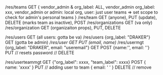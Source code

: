 /res/teams GET { vendor_admin & org_label: ALL, vendor_admin org_label: xxx, vendor\_admin or admin: local org, user: just user teams
 => set scope to check for admin's personal teams }
/res/team GET (anyone), PUT (update), DELETE (marks team as inactive), POST
/res/organizations GET (va only)
/res/organization GET (organizaiton props), PUT, DELETE

/res/users GET (all users: gotta be va)
/res/users {org_label: "DRAKER"} GET (gotta be admin)
*/res/user GET PUT (email, name)*
/res/usermgt {org_label: "DRAKER", email: "useremail"} GET POST {name:'', email: ''} PUT // resets password // DELETE

/res/userteammgt GET {"org\_label": xxxx, "team\_label": xxxx} POST { name: 'xxxx' } PUT // adding user to team { email: ' ' } DELETE // remove 

